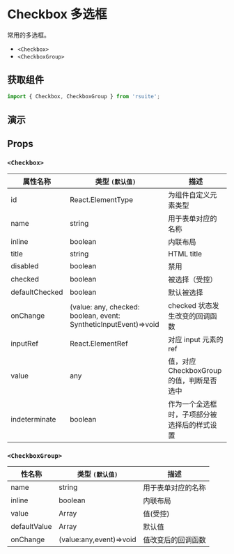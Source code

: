 # Checkbox 多选框

常用的多选框。

* `<Checkbox>`
* `<CheckboxGroup>`

## 获取组件

```js
import { Checkbox, CheckboxGroup } from 'rsuite';
```

## 演示

<!--{demo}-->

## Props

### `<Checkbox>`

| 属性名称       | 类型 `(默认值)`                                                  | 描述                                         |
| -------------- | ---------------------------------------------------------------- | -------------------------------------------- |
| id             | React.ElementType                                                | 为组件自定义元素类型                         |
| name           | string                                                           | 用于表单对应的名称                           |
| inline         | boolean                                                          | 内联布局                                     |
| title          | string                                                           | HTML title                                   |
| disabled       | boolean                                                          | 禁用                                         |
| checked        | boolean                                                          | 被选择（受控）                               |
| defaultChecked | boolean                                                          | 默认被选择                                   |
| onChange       | (value: any, checked: boolean, event: SyntheticInputEvent)=>void | checked 状态发生改变的回调函数               |
| inputRef       | React.ElementRef                                                 | 对应 input 元素的 ref                        |
| value          | any                                                              | 值，对应 CheckboxGroup 的值，判断是否选中    |
| indeterminate  | boolean                                                          | 作为一个全选框时，子项部分被选择后的样式设置 |

### `<CheckboxGroup>`

| 性名称       | 类型 `(默认值)`         | 描述               |
| ------------ | ----------------------- | ------------------ |
| name         | string                  | 用于表单对应的名称 |
| inline       | boolean                 | 内联布局           |
| value        | Array                   | 值(受控)           |
| defaultValue | Array                   | 默认值             |
| onChange     | (value:any,event)=>void | 值改变后的回调函数 |
